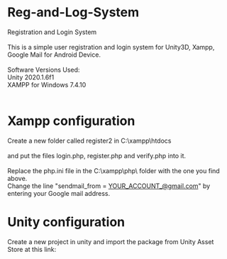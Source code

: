 # Reg-and-Log-System
Registration and Login System
 <br>
 <br>
This is a simple user registration and login system for Unity3D, Xampp, Google Mail for Android Device.
 <br>
 <br>
Software Versions Used:
 <br>
Unity 2020.1.6f1
 <br>
XAMPP for Windows 7.4.10
 <br>
 <br>
# Xampp configuration
Create a new folder called register2 in C:\xampp\htdocs\
 <br>
and put the files login.php, register.php and verify.php into it.
 <br>
 <br>
 Replace the php.ini file in the C:\xampp\php\ folder with the one you find above.
 <br>
 Change the line "sendmail_from = YOUR_ACCOUNT_@gmail.com" by entering your Google mail address.
 # Unity configuration
Create a new project in unity and import the package from Unity Asset Store at this link:
 <br>
 <br>
